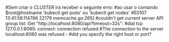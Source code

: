 #Sem criar o *CLUSTER* irá receber o seguinte erro:
#ao usar o comando $root@hostname 'kubectl get pods' ou 'kubectl get nodes'
#E0107 13:41:58.114786   22179 memcache.go:265] 
#couldn't get current server API group list: Get "http://localhost:8080/api?timeout=32s": 
#dial tcp 127.0.0.1:8080: connect: connection refused
#The connection to the server localhost:8080 was refused - 
#did you specify the right host or port?
